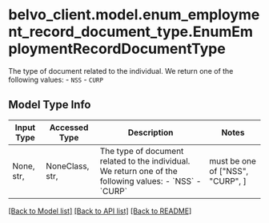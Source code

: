 # belvo_client.model.enum_employment_record_document_type.EnumEmploymentRecordDocumentType

The type of document related to the individual. We return one of the following values:    - `NSS`   - `CURP`    

## Model Type Info
Input Type | Accessed Type | Description | Notes
------------ | ------------- | ------------- | -------------
None, str,  | NoneClass, str,  | The type of document related to the individual. We return one of the following values:    - &#x60;NSS&#x60;   - &#x60;CURP&#x60;     | must be one of ["NSS", "CURP", ] 

[[Back to Model list]](../../README.md#documentation-for-models) [[Back to API list]](../../README.md#documentation-for-api-endpoints) [[Back to README]](../../README.md)

